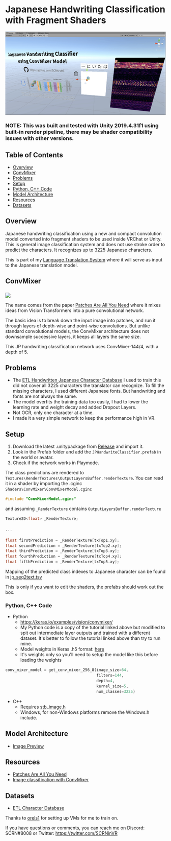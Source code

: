 # Japanese Handwriting Classification with Fragment Shaders

<img src="./Media/demo.gif" align="middle"/>

### NOTE: This was built and tested with Unity 2019.4.31f1 using built-in render pipeline, there may be shader compatibility issues with other versions.

## Table of Contents
- [Overview](#overview)
- [ConvMixer](#convmixer)
- [Problems](#problems)
- [Setup](#setup)
- [Python, C++ Code](#python-c-code)
- [Model Architecture](#model-architecture)
- [Resources](#resources)
- [Datasets](#datasets)

## Overview

Japanese handwriting classification using a new and compact convolution model converted into fragment shaders to be used inside VRChat or Unity. This is general image classification system and does not use stroke order to predict the characters. It recognizes up to 3225 Japanese characters.

This is part of my [Language Translation System](https://github.com/SCRN-VRC/Language-Translation-with-Fragment-Shaders) where it will serve as input to the Japanese translation model.

## ConvMixer

<img src="https://i.imgur.com/yF8actg.png" align="middle"/>

The name comes from the paper [Patches Are All You Need](https://openreview.net/pdf?id=TVHS5Y4dNvM) where it mixes ideas from Vision Transformers into a pure convolutional network.

The basic idea is to break down the input image into patches, and run it through layers of depth-wise and point-wise convolutions. But unlike standard convolutional models, the ConvMixer architecture does not downsample successive layers, it keeps all layers the same size.

This JP handwriting classification network uses ConvMixer-144/4, with a depth of 5.

## Problems

- The [ETL Handwritten Japanese Character Database](http://etlcdb.db.aist.go.jp/) I used to train this did not cover all 3225 characters the translator can recognize. To fill the missing characters, I used different Japanese fonts. But handwriting and fonts are not always the same.
- The model overfits the training data too easily, I had to lower the learning rate and weight decay and added Dropout Layers.
- Not OCR, only one character at a time.
- I made it a very simple network to keep the performance high in VR.

## Setup

1. Download the latest .unitypackage from [Release](https://github.com/SCRN-VRC/Japanese-Handwriting-Classification-with-Fragment-Shaders/releases) and import it.
2. Look in the Prefab folder and add the `JPHandwriteClassifier.prefab` in the world or avatar.
3. Check if the network works in Playmode.

The class predictions are rendered to `Textures\RenderTextures\OutputLayersBuffer.renderTexture`. You can read it in a shader by importing the .cginc `Shaders\ConvMixer\ConvMixerModel.cginc`

```C
#include "ConvMixerModel.cginc"
```
and assuming `_RenderTexture` contains `OutputLayersBuffer.renderTexture`
```C
Texture2D<float> _RenderTexture;

...

float firstPrediction = _RenderTexture[txTop1.xy];
float secondPrediction = _RenderTexture[txTop2.xy];
float thirdPrediction = _RenderTexture[txTop3.xy];
float fourthPrediction = _RenderTexture[txTop4.xy];
float fifthPrediction = _RenderTexture[txTop5.xy];
```

Mapping of the predicted class indexes to Japanese character can be found in [jp_seq2text.tsv](https://github.com/SCRN-VRC/Japanese-Handwriting-Classification-with-Fragment-Shaders/tree/main/Python/data)

This is only if you want to edit the shaders, the prefabs should work out the box.

### Python, C++ Code

- Python
    - https://keras.io/examples/vision/convmixer/
    - My Python code is a copy of the tutorial linked above but modified to spit out intermediate layer outputs and trained with a different dataset. It's better to follow the tutorial linked above than try to run mine.
    - Model weights in Keras .h5 format: [here](https://github.com/SCRN-VRC/Japanese-Handwriting-Classification-with-Fragment-Shaders/tree/main/Python/model)
    - It's weights only so you'll need to setup the model like this before loading the weights
```Python
conv_mixer_model = get_conv_mixer_256_8(image_size=64,
                                        filters=144,
                                        depth=4,
                                        kernel_size=5,
                                        num_classes=3225)
```

- C++
    - Requires [stb_image.h](https://github.com/nothings/stb/blob/master/stb_image.h)
    - Windows, for non-Windows platforms remove the Windows.h include.

## Model Architecture
- [Image Preview](./Python/conv_mixer_144_5.svg)

## Resources
- [Patches Are All You Need](https://openreview.net/pdf?id=TVHS5Y4dNvM)
- [Image classification with ConvMixer](https://keras.io/examples/vision/convmixer/)

## Datasets
- [ETL Character Database](http://etlcdb.db.aist.go.jp/)

Thanks to [orels1](https://twitter.com/orels1_) for setting up VMs for me to train on.

If you have questions or comments, you can reach me on Discord: SCRN#8008 or Twitter: https://twitter.com/SCRNinVR